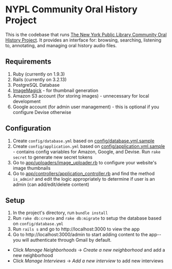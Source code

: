 NYPL Community Oral History Project
============

This is the codebase that runs [The New York Public Library Community Oral History Project](http://oralhistory.nypl.org/). It provides an interface for: browsing, searching, listening to, annotating, and managing oral history audio files.

## Requirements

1. Ruby (currently on 1.9.3)
2. Rails (currently on 3.2.13)
3. PostgreSQL Database
4. [ImageMagick](http://www.imagemagick.org/script/binary-releases.php) - for thumbnail generation
4. Amazon S3 account (for storing images) - unnecessary for local development
5. Google account (for admin user management) - this is optional if you configure Devise otherwise

## Configuration

1. Create `config/database.yml` based on [config/database.yml.sample](config/database.yml.sample)
2. Create `config/application.yml` based on [config/application.yml.sample](config/application.yml.sample) - contains config variables for Amazon, Google, and Devise. Run `rake secret` to generate new secret tokens
3. Go to [app/uploaders/image_uploader.rb](app/uploaders/image_uploader.rb) to configure your website's image thumbnails
4. Go to [app/controllers/application_controller.rb](app/controllers/application_controller.rb) and find the method `is_admin?` and edit the logic appropriately to determine if user is an admin (can add/edit/delete content)

## Setup

1. In the project's directory, run `bundle install`
2. Run `rake db:create` and `rake db:migrate` to setup the database based on `config/database.yml`
3. Run `rails s` and go to http://localhost:3000 to view the app
4. Go to http://localhost:3000/admin to start adding content to the app-- you will authenticate through Gmail by default.
  - Click *Manage Neighborhoods* -> *Create a new neighborhood* and add a new neighborhood
  - Click *Manage Interviews* -> *Add a new interview* to add new interviews
